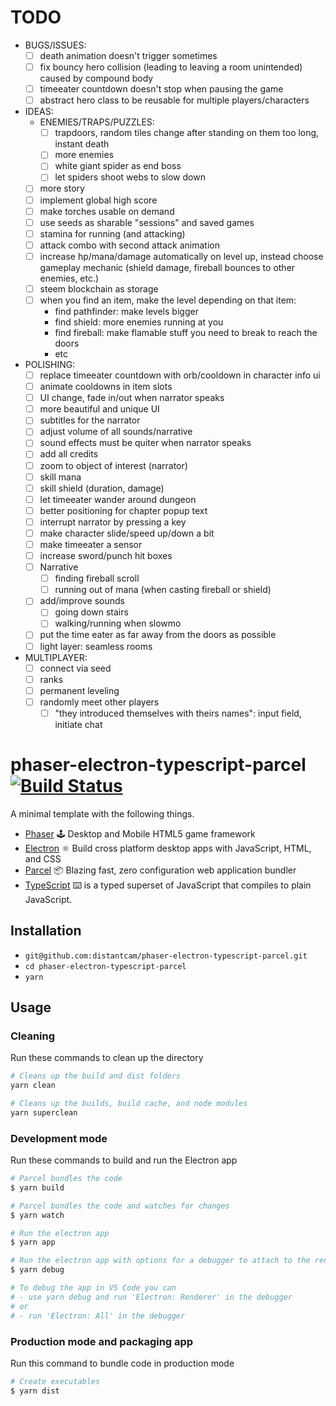 # TODO

- BUGS/ISSUES:
  - [ ] death animation doesn't trigger sometimes
  - [ ] fix bouncy hero collision (leading to leaving a room unintended) caused by compound body
  - [ ] timeeater countdown doesn't stop when pausing the game
  - [ ] abstract hero class to be reusable for multiple players/characters
- IDEAS:
  - ENEMIES/TRAPS/PUZZLES:
    - [ ] trapdoors, random tiles change after standing on them too long, instant death
    - [ ] more enemies
    - [ ] white giant spider as end boss
    - [ ] let spiders shoot webs to slow down
  - [ ] more story
  - [ ] implement global high score
  - [ ] make torches usable on demand
  - [ ] use seeds as sharable "sessions" and saved games
  - [ ] stamina for running (and attacking)
  - [ ] attack combo with second attack animation
  - [ ] increase hp/mana/damage automatically on level up, instead choose gameplay mechanic (shield damage, fireball bounces to other enemies, etc.)
  - [ ] steem blockchain as storage
  - [ ] when you find an item, make the level depending on that item:
    - find pathfinder: make levels bigger
    - find shield: more enemies running at you
    - find fireball: make flamable stuff you need to break to reach the doors
    - etc
- POLISHING:
  - [ ] replace timeeater countdown with orb/cooldown in character info ui
  - [ ] animate cooldowns in item slots
  - [ ] UI change, fade in/out when narrator speaks
  - [ ] more beautiful and unique UI
  - [ ] subtitles for the narrator
  - [ ] adjust volume of all sounds/narrative
  - [ ] sound effects must be quiter when narrator speaks
  - [ ] add all credits
  - [ ] zoom to object of interest (narrator)
  - [ ] skill mana
  - [ ] skill shield (duration, damage)
  - [ ] let timeeater wander around dungeon
  - [ ] better positioning for chapter popup text
  - [ ] interrupt narrator by pressing a key
  - [ ] make character slide/speed up/down a bit
  - [ ] make timeeater a sensor
  - [ ] increase sword/punch hit boxes
  - [ ] Narrative
    - [ ] finding fireball scroll
    - [ ] running out of mana (when casting fireball or shield)
  - [ ] add/improve sounds
    - [ ] going down stairs
    - [ ] walking/running when slowmo
  - [ ] put the time eater as far away from the doors as possible
  - [ ] light layer: seamless rooms
- MULTIPLAYER:
  - [ ] connect via seed
  - [ ] ranks
  - [ ] permanent leveling
  - [ ] randomly meet other players
    - [ ] "they introduced themselves with theirs names": input field, initiate chat

# phaser-electron-typescript-parcel [![Build Status](https://travis-ci.org/distantcam/phaser-electron-typescript-parcel.svg?branch=master)](https://travis-ci.org/distantcam/phaser-electron-typescript-parcel)

A minimal template with the following things.

- [Phaser](https://phaser.io/) 🕹️ Desktop and Mobile HTML5 game framework
- [Electron](https://electronjs.org/) ⚛️ Build cross platform desktop apps with JavaScript, HTML, and CSS
- [Parcel](https://github.com/parcel-bundler/parcel) 📦 Blazing fast, zero configuration web application bundler
- [TypeScript](https://www.typescriptlang.org/) ⌨️ is a typed superset of JavaScript that compiles to plain JavaScript.

## Installation

* `git@github.com:distantcam/phaser-electron-typescript-parcel.git`
* `cd phaser-electron-typescript-parcel`
* `yarn`

## Usage

### Cleaning
Run these commands to clean up the directory
``` bash
# Cleans up the build and dist folders
yarn clean

# Cleans up the builds, build cache, and node modules
yarn superclean
```

### Development mode
Run these commands to build and run the Electron app
``` bash
# Parcel bundles the code
$ yarn build

# Parcel bundles the code and watches for changes
$ yarn watch

# Run the electron app
$ yarn app

# Run the electron app with options for a debugger to attach to the render process
$ yarn debug

# To debug the app in VS Code you can
# - use yarn debug and run 'Electron: Renderer' in the debugger
# or
# - run 'Electron: All' in the debugger
```

### Production mode and packaging app
Run this command to bundle code in production mode
``` bash
# Create executables
$ yarn dist
```
